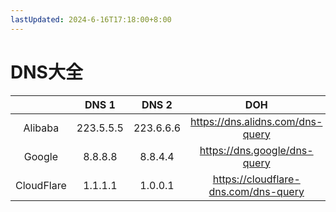 ```yaml
---
lastUpdated: 2024-6-16T17:18:00+8:00
---
```


# DNS大全

|            |   DNS 1   |   DNS 2   |                 DOH                  |        DOT         |
|:----------:|:---------:|:---------:|:------------------------------------:|:------------------:|
|  Alibaba   | 223.5.5.5 | 223.6.6.6 |   https://dns.alidns.com/dns-query   |   dns.alidns.com   |
|   Google   |  8.8.8.8  |  8.8.4.4  |     https://dns.google/dns-query     |     dns.google     |
| CloudFlare |  1.1.1.1  |  1.0.0.1  | https://cloudflare-dns.com/dns-query | cloudflare-dns.com |
